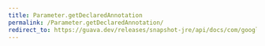 ```yaml
---
title: Parameter.getDeclaredAnnotation
permalink: /Parameter.getDeclaredAnnotation/
redirect_to: https://guava.dev/releases/snapshot-jre/api/docs/com/google/common/reflect/Parameter.html#getDeclaredAnnotation-java.lang.Class-
---
```

